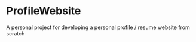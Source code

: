 # ProfileWebsite
A personal project for developing a personal profile / resume website from scratch
